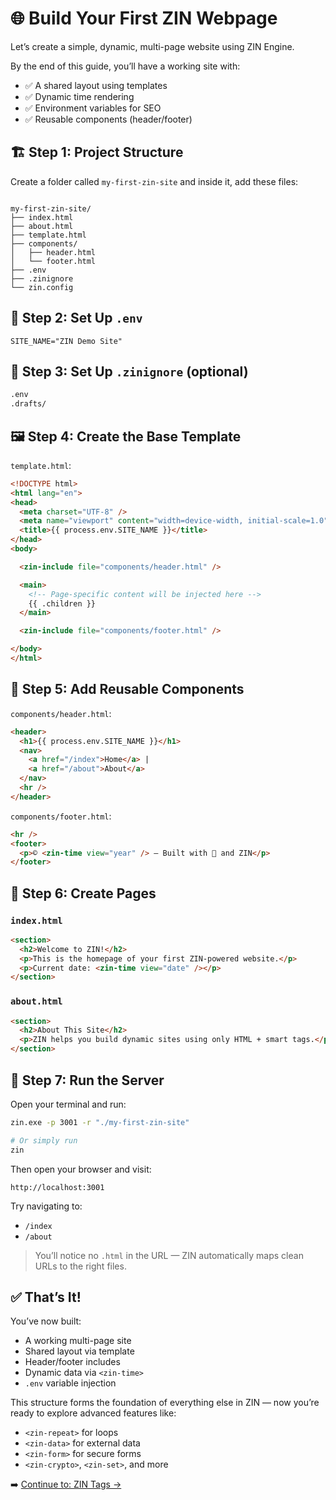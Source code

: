# 🌐 Build Your First ZIN Webpage

Let’s create a simple, dynamic, multi-page website using ZIN Engine.

By the end of this guide, you’ll have a working site with:

- ✅ A shared layout using templates
- ✅ Dynamic time rendering
- ✅ Environment variables for SEO
- ✅ Reusable components (header/footer)



## 🏗️ Step 1: Project Structure

Create a folder called `my-first-zin-site` and inside it, add these files:

```

my-first-zin-site/
├── index.html
├── about.html
├── template.html
├── components/
│   ├── header.html
│   └── footer.html
├── .env
├── .zinignore
└── zin.config

````



## 🔐 Step 2: Set Up `.env`

```env
SITE_NAME="ZIN Demo Site"
````



## 🚫 Step 3: Set Up `.zinignore` (optional)

```bash
.env
.drafts/
```



## 🖼️ Step 4: Create the Base Template

`template.html`:

```html
<!DOCTYPE html>
<html lang="en">
<head>
  <meta charset="UTF-8" />
  <meta name="viewport" content="width=device-width, initial-scale=1.0" />
  <title>{{ process.env.SITE_NAME }}</title>
</head>
<body>

  <zin-include file="components/header.html" />

  <main>
    <!-- Page-specific content will be injected here -->
    {{ .children }}
  </main>

  <zin-include file="components/footer.html" />

</body>
</html>
```



## 🧩 Step 5: Add Reusable Components

`components/header.html`:

```html
<header>
  <h1>{{ process.env.SITE_NAME }}</h1>
  <nav>
    <a href="/index">Home</a> |
    <a href="/about">About</a>
  </nav>
  <hr />
</header>
```

`components/footer.html`:

```html
<hr />
<footer>
  <p>© <zin-time view="year" /> — Built with 💙 and ZIN</p>
</footer>
```



## 📄 Step 6: Create Pages

### `index.html`

```html
<section>
  <h2>Welcome to ZIN!</h2>
  <p>This is the homepage of your first ZIN-powered website.</p>
  <p>Current date: <zin-time view="date" /></p>
</section>
```

### `about.html`

```html
<section>
  <h2>About This Site</h2>
  <p>ZIN helps you build dynamic sites using only HTML + smart tags.</p>
</section>
```



## 🚀 Step 7: Run the Server

Open your terminal and run:

```bash
zin.exe -p 3001 -r "./my-first-zin-site"

# Or simply run
zin
```

Then open your browser and visit:

```
http://localhost:3001
```

Try navigating to:

* `/index`
* `/about`

> You’ll notice no `.html` in the URL — ZIN automatically maps clean URLs to the right files.



## ✅ That’s It!

You’ve now built:

* A working multi-page site
* Shared layout via template
* Header/footer includes
* Dynamic data via `<zin-time>`
* `.env` variable injection

This structure forms the foundation of everything else in ZIN — now you’re ready to explore advanced features like:

* `<zin-repeat>` for loops
* `<zin-data>` for external data
* `<zin-form>` for secure forms
* `<zin-crypto>`, `<zin-set>`, and more

➡️ [Continue to: ZIN Tags →](./Tags/)
